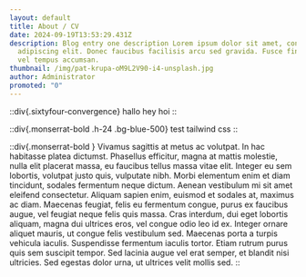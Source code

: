 ```yaml
---
layout: default
title: About / CV
date: 2024-09-19T13:53:29.431Z
description: Blog entry one description Lorem ipsum dolor sit amet, consectetur
  adipiscing elit. Donec faucibus facilisis arcu sed gravida. Fusce finibus urna
  vel tempus accumsan.
thumbnail: /img/pat-krupa-oM9L2V90-i4-unsplash.jpg
author: Administrator
promoted: "0"
---
```


::div{.sixtyfour-convergence}
hallo hey hoi
::

::div{.monserrat-bold .h-24  .bg-blue-500}
test tailwind css
::

::div{.monserrat-bold }
Vivamus sagittis at metus ac volutpat. In hac habitasse platea dictumst. Phasellus efficitur, magna at mattis molestie, nulla elit placerat massa, eu faucibus tellus massa vitae elit. Integer eu sem lobortis, volutpat justo quis, vulputate nibh. Morbi elementum enim et diam tincidunt, sodales fermentum neque dictum. Aenean vestibulum mi sit amet eleifend consectetur. Aliquam sapien enim, euismod et sodales at, maximus ac diam. Maecenas feugiat, felis eu fermentum congue, purus ex faucibus augue, vel feugiat neque felis quis massa. Cras interdum, dui eget lobortis aliquam, magna dui ultrices eros, vel congue odio leo id ex. Integer ornare aliquet mauris, ut congue felis vestibulum sed. Maecenas porta a turpis vehicula iaculis. Suspendisse fermentum iaculis tortor. Etiam rutrum purus quis sem suscipit tempor. Sed lacinia augue vel erat semper, et blandit nisi ultricies. Sed egestas dolor urna, ut ultrices velit mollis sed.
::
